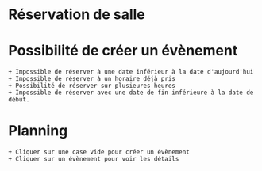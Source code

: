 # Réservation de salle

# Possibilité de créer un évènement
    + Impossible de réserver à une date inférieur à la date d'aujourd'hui
    + Impossible de réserver à un horaire déjà pris
    + Possibilité de réserver sur plusieures heures
    + Impossible de réserver avec une date de fin inférieure à la date de début.

# Planning
    + Cliquer sur une case vide pour créer un évènement
    + Cliquer sur un évènement pour voir les détails